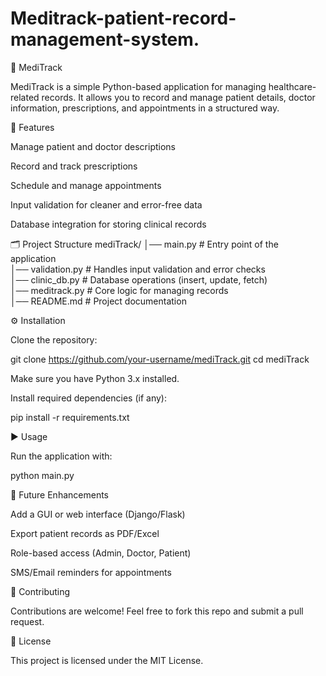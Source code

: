# Meditrack-patient-record-management-system.
🏥 MediTrack

MediTrack is a simple Python-based application for managing healthcare-related records. It allows you to record and manage patient details, doctor information, prescriptions, and appointments in a structured way.

📌 Features

Manage patient and doctor descriptions

Record and track prescriptions

Schedule and manage appointments

Input validation for cleaner and error-free data

Database integration for storing clinical records

🗂️ Project Structure
mediTrack/
│── main.py            # Entry point of the application  
│── validation.py      # Handles input validation and error checks  
│── clinic_db.py       # Database operations (insert, update, fetch)  
│── meditrack.py       # Core logic for managing records  
│── README.md          # Project documentation  

⚙️ Installation

Clone the repository:

git clone https://github.com/your-username/mediTrack.git
cd mediTrack


Make sure you have Python 3.x installed.

Install required dependencies (if any):

pip install -r requirements.txt

▶️ Usage

Run the application with:

python main.py

🔮 Future Enhancements

Add a GUI or web interface (Django/Flask)

Export patient records as PDF/Excel

Role-based access (Admin, Doctor, Patient)

SMS/Email reminders for appointments

🤝 Contributing

Contributions are welcome! Feel free to fork this repo and submit a pull request.

📜 License

This project is licensed under the MIT License.
